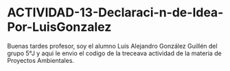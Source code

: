 # ACTIVIDAD-13-Declaraci-n-de-Idea-Por-LuisGonzalez
Buenas tardes profesor, soy el alumno Luis Alejandro González Guillén del grupo 5°J y aqui le envio el codigo de la treceava actividad de la materia de Proyectos Ambientales.
